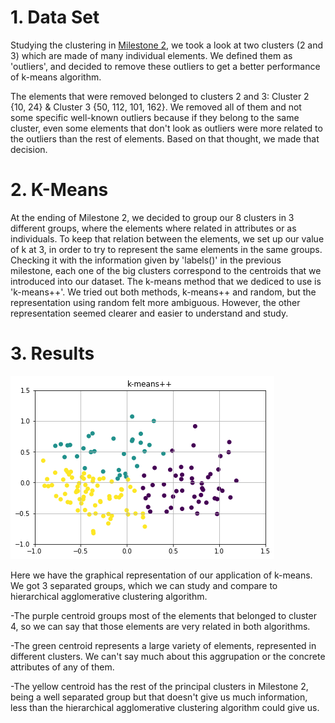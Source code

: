 
# 1. Data Set

Studying the clustering in [Milestone 2](https://github.com/CarlosCordoba96/Machine-Learning-techniques/tree/master/Milestone2), we took a look at two clusters (2 and 3) which are made of many individual elements. We defined them as 'outliers', and decided to remove these outliers to get a better performance of k-means algorithm.

The elements that were removed belonged to clusters 2 and 3: Cluster 2 {10, 24} & Cluster 3 {50, 112, 101, 162}. We removed all of them and not some specific well-known outliers because if they belong to the same cluster, even some elements that don't look as outliers were more related to the outliers than the rest of elements. Based on that thought, we made that decision.

# 2. K-Means

At the ending of Milestone 2, we decided to group our 8 clusters in 3 different groups, where the elements where related in attributes or as individuals. To keep that relation between the elements, we set up our value of k at 3, in order to try to represent the same elements in the same groups. Checking it with the information given by 'labels()' in the previous milestone, each one of the big clusters correspond to the centroids that we introduced into our dataset.
The k-means method that we dediced to use is 'k-means++'. We tried out both methods, k-means++ and random, but the representation using random felt more ambiguous. However, the other representation seemed clearer and easier to understand and study.

# 3. Results

![K-Means++](https://github.com/CarlosCordoba96/Machine-Learning-techniques/blob/master/Milestone3/Images/k-means%2B%2B.png)

Here we have the graphical representation of our application of k-means. We got 3 separated groups, which we can study and compare to hierarchical agglomerative clustering algorithm.

-The purple centroid groups most of the elements that belonged to cluster 4, so we can say that those elements are very related in both algorithms.

-The green centroid represents a large variety of elements, represented in different clusters. We can't say much about this aggrupation or the concrete attributes of any of them.

-The yellow centroid has the rest of the principal clusters in Milestone 2, being a well separated group but that doesn't give us much information, less than the hierarchical agglomerative clustering algorithm could give us.
